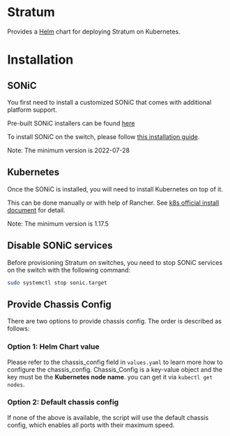 # Stratum

Provides a [Helm](https://helm.sh) chart for deploying Stratum on Kubernetes.

# Installation

## SONiC
You first need to install a customized SONiC that comes with additional platform support.

Pre-built SONiC installers can be found [here](https://github.com/stratum/sonic-base-image/releases)

To install SONiC on the switch, please follow [this installation guide](https://github.com/sonic-net/SONiC/wiki/Quick-Start#installation).

Note: The minimum version is 2022-07-28

## Kubernetes

Once the SONiC is installed, you will need to install Kubernetes on top of it.

This can be done manually or with help of Rancher. See [k8s official install document](https://kubernetes.io/docs/setup/production-environment/) for detail.

Note: The minimum version is 1.17.5

## Disable SONiC services

Before provisioning Stratum on switches, you need to stop SONiC services on the switch with the following command:

```bash
sudo systemctl stop sonic.target
```

## Provide Chassis Config

There are two options to provide chassis config. The order is described as follows:

### Option 1: Helm Chart value

Please refer to the chassis_config field in `values.yaml` to learn more how to configure the chassis_config.
Chassis_Config is a key-value object and the key must be the **Kubernetes node name**. you can get it via `kubectl get nodes`.


### Option 2: Default chassis config

If none of the above is available, the script will use the default chassis config, which enables all ports with their maximum speed.
